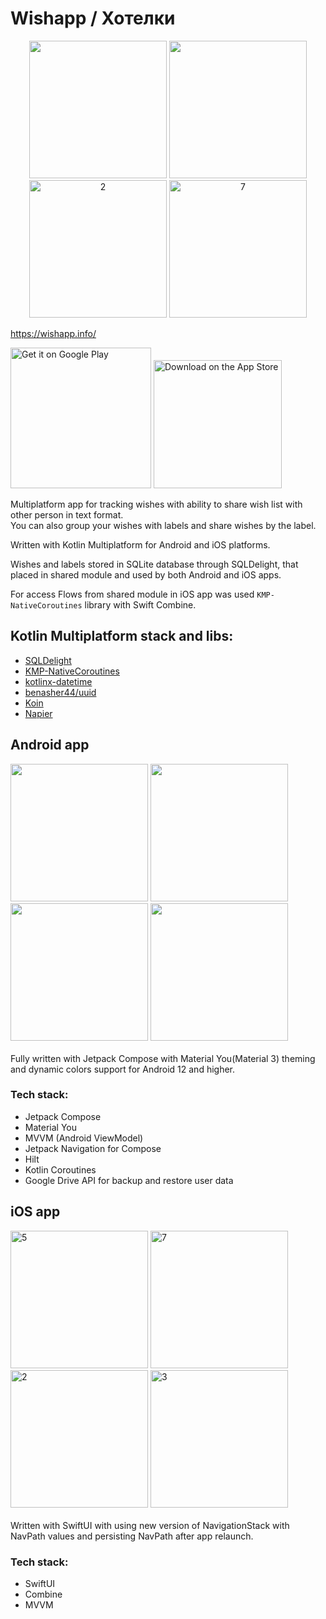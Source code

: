 # Wishapp / Хотелки

<p align="center">
 <img src="https://github.com/VitaliyBelyaev/WishApp/assets/21678329/92a968ac-8746-4c2a-b6b4-36f229397bc6" width="220"/>
 <img src="https://github.com/VitaliyBelyaev/WishApp/assets/21678329/3e621942-5d5e-4cba-b86f-f8a28b49307e" width="220"/>
 <img width="220" alt="2" src="https://github.com/VitaliyBelyaev/WishApp/assets/21678329/5b548b65-6dee-45ec-8bfb-da0c64853bb7">
 <img width="220" alt="7" src="https://github.com/VitaliyBelyaev/WishApp/assets/21678329/33c5a7f6-7e6e-4398-a26f-8da453e77f8b">
</p>

https://wishapp.info/<br/>

<a href='https://play.google.com/store/apps/details?id=ru.vitaliy.belyaev.wishapp'><img alt='Get it on Google Play' src='https://play.google.com/intl/en_us/badges/static/images/badges/en_badge_web_generic.png' width='225'/></a>
<a href='https://apps.apple.com/app/id6450624836'><img alt='Download on the App Store' src='https://github-production-user-asset-6210df.s3.amazonaws.com/21678329/261083041-baac00dd-7f84-49dd-a358-17ea4dc089ad.png' width='205'/></a>

Multiplatform app for tracking wishes with ability to share wish list with other person in text format.<br/>
You can also group your wishes with labels and share wishes by the label.

Written with Kotlin Multiplatform for Android and iOS platforms.<br/>

Wishes and labels stored in SQLite database through SQLDelight, that placed in shared module and used by both Android and iOS apps.<br/>

For access Flows from shared module in iOS app was used `KMP-NativeCoroutines` library with Swift Combine.<br/>

## Kotlin Multiplatform stack and libs:
- [SQLDelight](https://github.com/cashapp/sqldelight)
- [KMP-NativeCoroutines](https://github.com/rickclephas/KMP-NativeCoroutines)
- [kotlinx-datetime](https://github.com/Kotlin/kotlinx-datetime)
- [benasher44/uuid](https://github.com/benasher44/uuid)
- [Koin](https://github.com/InsertKoinIO/koin)
- [Napier](https://github.com/AAkira/Napier)


## Android app

<image src="https://github.com/VitaliyBelyaev/WishApp/assets/21678329/92a968ac-8746-4c2a-b6b4-36f229397bc6" width="220"/>
<image src="https://github.com/VitaliyBelyaev/WishApp/assets/21678329/3e621942-5d5e-4cba-b86f-f8a28b49307e" width="220"/>
<image src="https://github.com/VitaliyBelyaev/WishApp/assets/21678329/aee00174-2879-4ad1-91f7-8bf19fb565f1" width="220"/>
<image src="https://github.com/VitaliyBelyaev/WishApp/assets/21678329/f4c5935f-5dfe-45bc-944f-bc1e45cdcc2d" width="220"/>

<br/>
<br/>
Fully written with Jetpack Compose with Material You(Material 3) theming and dynamic colors support for Android 12 and higher.

### Tech stack:
- Jetpack Compose
- Material You
- MVVM (Android ViewModel)
- Jetpack Navigation for Compose
- Hilt
- Kotlin Coroutines
- Google Drive API for backup and restore user data

## iOS app


<img width="220" alt="5" src="https://github.com/VitaliyBelyaev/WishApp/assets/21678329/1dcc54c0-c46e-45a5-aafc-1b80d70b637a">
<img width="220" alt="7" src="https://github.com/VitaliyBelyaev/WishApp/assets/21678329/33c5a7f6-7e6e-4398-a26f-8da453e77f8b">
<img width="220" alt="2" src="https://github.com/VitaliyBelyaev/WishApp/assets/21678329/5b548b65-6dee-45ec-8bfb-da0c64853bb7">
<img width="220" alt="3" src="https://github.com/VitaliyBelyaev/WishApp/assets/21678329/e898d46d-cac0-4395-a1f0-f57cc4ebfc02">


<br/>
<br/>
Written with SwiftUI with using new version of NavigationStack with NavPath values and persisting NavPath after app relaunch.

### Tech stack:
- SwiftUI
- Combine
- MVVM



